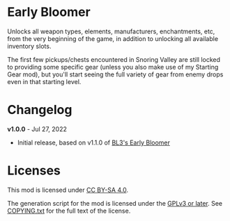 Early Bloomer
=============

Unlocks all weapon types, elements, manufacturers, enchantments, etc, from the very
beginning of the game, in addition to unlocking all available inventory slots.

The first few pickups/chests encountered in Snoring Valley are still locked to
providing some specific gear (unless you also make use of my Starting Gear mod),
but you'll start seeing the full variety of gear from enemy drops even in that
starting level.

Changelog
=========

**v1.0.0** - Jul 27, 2022
 * Initial release, based on v1.1.0 of
   [BL3's Early Bloomer](https://github.com/BLCM/bl3mods/wiki/Early%20Bloomer)
 
Licenses
========

This mod is licensed under [CC BY-SA 4.0](https://creativecommons.org/licenses/by-sa/4.0/).

The generation script for the mod is licensed under the
[GPLv3 or later](https://www.gnu.org/licenses/quick-guide-gplv3.html).
See [COPYING.txt](../../COPYING.txt) for the full text of the license.

